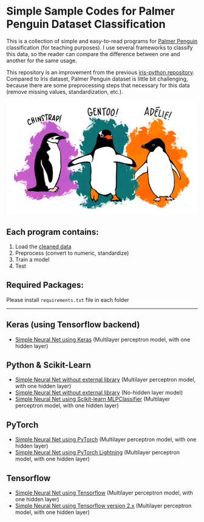 # Simple Sample Codes for Palmer Penguin Dataset Classification

This is a collection of simple and easy-to-read programs for [Palmer Penguin](https://github.com/allisonhorst/palmerpenguins) classification (for teaching purposes).  I use several frameworks to classify this data, so the reader can compare the difference between one and another for the same usage. 

This repository is an improvement from the previous [iris-python repository](https://github.com/rianrajagede/iris-python). Compared to Iris dataset, Palmer Penguin dataset is little bit challenging, because there are some preprocessing steps that necessary for this data (remove missing values, standardization, etc.).

![Penguin Team](lter_penguins.png)

## Each program contains:

1. Load the [cleaned data](https://github.com/rianrajagede/penguin-python/tree/master/Datasets)
2. Preprocess (convert to numeric, standardize)
3. Train a model
4. Test

## Required Packages:

Please install `requirements.txt` file in each folder

---

## Keras (using Tensorflow backend)
- [Simple Neural Net using Keras][penguin_keras] (Multilayer perceptron model, with one hidden layer)

## Python & Scikit-Learn
- [Simple Neural Net without external library][penguin_plain] (Multilayer perceptron model, with one hidden layer) 
- [Simple Neural Net without external library][penguin_plain_2] (No-hidden layer model)
- [Simple Neural Net using Scikit-learn MLPClassifier][penguin_scikit] (Multilayer perceptron model, with one hidden layer)

## PyTorch
- [Simple Neural Net using PyTorch][penguin_pytorch] (Multilayer perceptron model, with one hidden layer)
- [Simple Neural Net using PyTorch Lightning][penguin_pytorch_lightning] (Multilayer perceptron model, with one hidden layer)

## Tensorflow
- [Simple Neural Net using Tensorflow][penguin_tf] (Multilayer perceptron model, with one hidden layer)
- [Simple Neural Net using Tensorflow version 2.x][penguin_tf_2] (Multilayer perceptron model, with one hidden layer)

[penguin_keras]:https://github.com/rianrajagede/penguin-python/blob/master/Keras/penguin_keras.py
[penguin_scikit]:https://github.com/rianrajagede/penguin-python/blob/master/Python/penguin_scikit_mlp.py
[penguin_scikit_rf]:https://github.com/rianrajagede/penguin-python/blob/master/Python/penguin_scikit_rf.py
[penguin_plain]:https://github.com/rianrajagede/penguin-python/blob/master/Python/penguin_plain_mlp.py
[penguin_plain_2]:https://github.com/rianrajagede/penguin-python/blob/master/Python/penguin_plain_slp.py
[penguin_pytorch]:https://github.com/rianrajagede/penguin-python/blob/master/Pytorch/penguin_pytorch.py
[penguin_pytorch_lightning]:https://github.com/rianrajagede/penguin-python/blob/master/Pytorch/penguin_pytorch_lightning.py
[penguin_tf]:https://github.com/rianrajagede/penguin-python/blob/master/Tensorflow/penguin_tf_v1.py
[penguin_tf_2]:https://github.com/rianrajagede/penguin-python/blob/master/Tensorflow/penguin_tf_v2.py